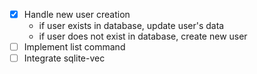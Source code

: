 - [x] Handle new user creation
    - if user exists in database, update user's data
    - if user does not exist in database, create new user
- [ ] Implement list command
- [ ] Integrate sqlite-vec